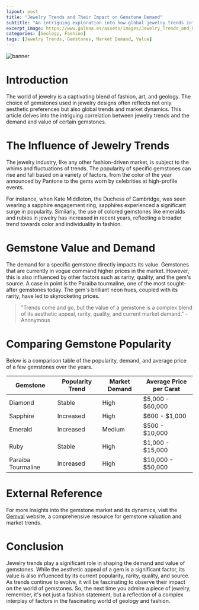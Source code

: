 ```yaml
---
layout: post
title: "Jewelry Trends and Their Impact on Gemstone Demand"
subtitle: "An intriguing exploration into how global jewelry trends influence the demand and value of certain gemstones."
excerpt_image: https://www.galena.es/assets/images/Jewelry_Trends_and_Gemstone_Choices.png
categories: [Geology, Fashion]
tags: [Jewelry Trends, Gemstones, Market Demand, Value]
---
```

![banner](https://www.galena.es/assets/images/Jewelry_Trends_and_Gemstone_Choices.png "Image exploring the influence of global jewelry trends on gemstone demand, showcasing how fashion choices impact the value and popularity of various gemstones in the market.")

# Introduction
The world of jewelry is a captivating blend of fashion, art, and geology. The choice of gemstones used in jewelry designs often reflects not only aesthetic preferences but also global trends and market dynamics. This article delves into the intriguing correlation between jewelry trends and the demand and value of certain gemstones.

# The Influence of Jewelry Trends
The jewelry industry, like any other fashion-driven market, is subject to the whims and fluctuations of trends. The popularity of specific gemstones can rise and fall based on a variety of factors, from the color of the year announced by Pantone to the gems worn by celebrities at high-profile events.

For instance, when Kate Middleton, the Duchess of Cambridge, was seen wearing a sapphire engagement ring, sapphires experienced a significant surge in popularity. Similarly, the use of colored gemstones like emeralds and rubies in jewelry has increased in recent years, reflecting a broader trend towards color and individuality in fashion.

# Gemstone Value and Demand
The demand for a specific gemstone directly impacts its value. Gemstones that are currently in vogue command higher prices in the market. However, this is also influenced by other factors such as rarity, quality, and the gem's source. A case in point is the Paraiba tourmaline, one of the most sought-after gemstones today. The gem's brilliant neon hues, coupled with its rarity, have led to skyrocketing prices.

> "Trends come and go, but the value of a gemstone is a complex blend of its aesthetic appeal, rarity, quality, and current market demand." - Anonymous

# Comparing Gemstone Popularity
Below is a comparison table of the popularity, demand, and average price of a few gemstones over the years.

| Gemstone | Popularity Trend | Market Demand | Average Price per Carat |
| -------- | ---------------- | ------------- | ---------------------- |
| Diamond | Stable | High | $5,000 - $60,000 |
| Sapphire | Increased | High | $600 - $1,000 |
| Emerald | Increased | Medium | $500 - $10,000 |
| Ruby | Stable | High | $1,000 - $15,000 |
| Paraiba Tourmaline | Increased | High | $10,000 - $50,000 |

# External Reference
For more insights into the gemstone market and its dynamics, visit the [Gemval](https://www.gemval.com) website, a comprehensive resource for gemstone valuation and market trends.

# Conclusion
Jewelry trends play a significant role in shaping the demand and value of gemstones. While the aesthetic appeal of a gem is a significant factor, its value is also influenced by its current popularity, rarity, quality, and source. As trends continue to evolve, it will be fascinating to observe their impact on the world of gemstones. So, the next time you admire a piece of jewelry, remember, it's not just a fashion statement, but a reflection of a complex interplay of factors in the fascinating world of geology and fashion.
